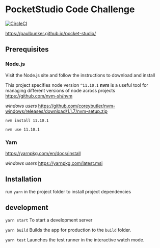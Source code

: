 # PocketStudio Code Challenge

[![CircleCI](https://circleci.com/gh/PaulBunker/pocket-studio/tree/master.svg?style=svg)](https://circleci.com/gh/PaulBunker/pocket-studio/tree/master)

https://paulbunker.github.io/pocket-studio/

## Prerequisites

### Node.js

Visit the Node.js site and follow the instructions to download and install

This project specifies node version `^11.10.1` **nvm** is a useful tool for managing different versions of node across projects https://github.com/nvm-sh/nvm

_windows users_ https://github.com/coreybutler/nvm-windows/releases/download/1.1.7/nvm-setup.zip

`nvm install 11.10.1`

`nvm use 11.10.1`

### Yarn

https://yarnpkg.com/en/docs/install

_windows users_ https://yarnpkg.com/latest.msi

## Installation

run `yarn` in the project folder to install project dependencies

## development

`yarn start` To start a development server

`yarn build` Builds the app for production to the `build` folder.

`yarn test` Launches the test runner in the interactive watch mode.
